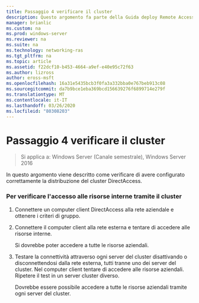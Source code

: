 ```yaml
---
title: Passaggio 4 verificare il cluster
description: Questo argomento fa parte della Guida deploy Remote Access in a cluster in Windows Server 2016.
manager: brianlic
ms.custom: na
ms.prod: windows-server
ms.reviewer: na
ms.suite: na
ms.technology: networking-ras
ms.tgt_pltfrm: na
ms.topic: article
ms.assetid: f22dcf10-b453-4664-a9ef-e40e95c72f63
ms.author: lizross
author: eross-msft
ms.openlocfilehash: 16a31e5435bcb3f0fa3a332bba0e767beb913c08
ms.sourcegitcommit: da7b9bce1eba369bcd156639276f6899714e279f
ms.translationtype: MT
ms.contentlocale: it-IT
ms.lasthandoff: 03/26/2020
ms.locfileid: "80308203"
---
```

# <a name="step-4-verify-the-cluster"></a>Passaggio 4 verificare il cluster

>Si applica a: Windows Server (Canale semestrale), Windows Server 2016

In questo argomento viene descritto come verificare di avere configurato correttamente la distribuzione del cluster DirectAccess.  
  
### <a name="to-verify-access-to-internal-resources-through-the-cluster"></a>Per verificare l'accesso alle risorse interne tramite il cluster  
  
1.  Connettere un computer client DirectAccess alla rete aziendale e ottenere i criteri di gruppo.  
  
2.  Connettere il computer client alla rete esterna e tentare di accedere alle risorse interne.  
  
    Si dovrebbe poter accedere a tutte le risorse aziendali.  
  
3.  Testare la connettività attraverso ogni server del cluster disattivando o disconnettendosi dalla rete esterna, tutti tranne uno dei server del cluster. Nel computer client tentare di accedere alle risorse aziendali. Ripetere il test in un server cluster diverso.  
  
    Dovrebbe essere possibile accedere a tutte le risorse aziendali tramite ogni server del cluster.  
  


